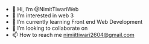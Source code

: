 - 👋 Hi, I’m @NimitTiwariWeb
- 👀 I’m interested in web 3
- 🌱 I’m currently learning Front end Web Development
- 💞️ I’m looking to collaborate on 
- 📫 How to reach me nimiittiwari2604@gmail.com

<!---
NimitTiwariWeb/NimitTiwariWeb is a ✨ special ✨ repository because its `README.md` (this file) appears on your GitHub profile.
You can click the Preview link to take a look at your changes.
--->

